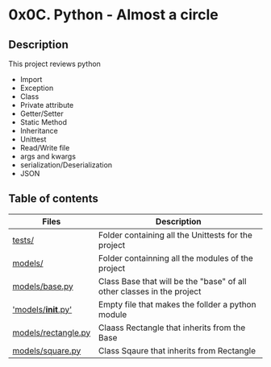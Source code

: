 # 0x0C. Python - Almost a circle

## Description

This project reviews python

* Import
* Exception
* Class
* Private attribute
* Getter/Setter
* Static Method
* Inheritance
* Unittest
* Read/Write file
* args and kwargs
* serialization/Deserialization
* JSON

## Table of contents

Files | Description
----- | -----------
[tests/](./tests/) | Folder containing all the Unittests for the project
[models/](./models/) | Folder containning all the modules of the project
[models/base.py](./models/base.py) | Class Base that will be the "base" of all other classes in the project
['models/__init__.py'](./'models/__init__.py') | Empty file that makes the follder a python module
[models/rectangle.py](./models/rectangle.py) | Claass Rectangle that inherits from the Base
[models/square.py](./models/square.py) | Class Sqaure that inherits from Rectangle
